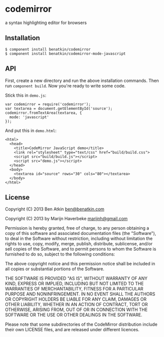 
# codemirror

  a syntax highlighting editor for browsers

## Installation

    $ component install benatkin/codemirror
    $ component install benatkin/codemirror-mode-javascript

## API

First, create a new directory and run the above installation commands. Then run `component build`. Now you're ready to write some code.

Stick this in `demo.js`:

    var codemirror = require('codemirror');
    var textarea = document.getElementById('source');
    codemirror.fromTextArea(textarea, {
      mode: 'javascript'
    });

And put this in `demo.html`:

    <html>
      <head>
        <title>CodeMirror JavaScript demo</title>
        <link rel="stylesheet" type="text/css" href="build/build.css">
        <script src="build/build.js"></script>
        <script src="demo.js"></script>
      </head>
      <body>
        <textarea id="source" rows="30" cols="80"></textarea>
      </body>
    </html>

## License

Copyright (C) 2013 Ben Atkin <ben@benatkin.com>

Copyright (C) 2013 by Marijn Haverbeke <marijnh@gmail.com>

Permission is hereby granted, free of charge, to any person obtaining a copy
of this software and associated documentation files (the "Software"), to deal
in the Software without restriction, including without limitation the rights
to use, copy, modify, merge, publish, distribute, sublicense, and/or sell
copies of the Software, and to permit persons to whom the Software is
furnished to do so, subject to the following conditions:

The above copyright notice and this permission notice shall be included in
all copies or substantial portions of the Software.

THE SOFTWARE IS PROVIDED "AS IS", WITHOUT WARRANTY OF ANY KIND, EXPRESS OR
IMPLIED, INCLUDING BUT NOT LIMITED TO THE WARRANTIES OF MERCHANTABILITY,
FITNESS FOR A PARTICULAR PURPOSE AND NONINFRINGEMENT. IN NO EVENT SHALL THE
AUTHORS OR COPYRIGHT HOLDERS BE LIABLE FOR ANY CLAIM, DAMAGES OR OTHER
LIABILITY, WHETHER IN AN ACTION OF CONTRACT, TORT OR OTHERWISE, ARISING FROM,
OUT OF OR IN CONNECTION WITH THE SOFTWARE OR THE USE OR OTHER DEALINGS IN
THE SOFTWARE.

Please note that some subdirectories of the CodeMirror distribution
include their own LICENSE files, and are released under different
licences.

